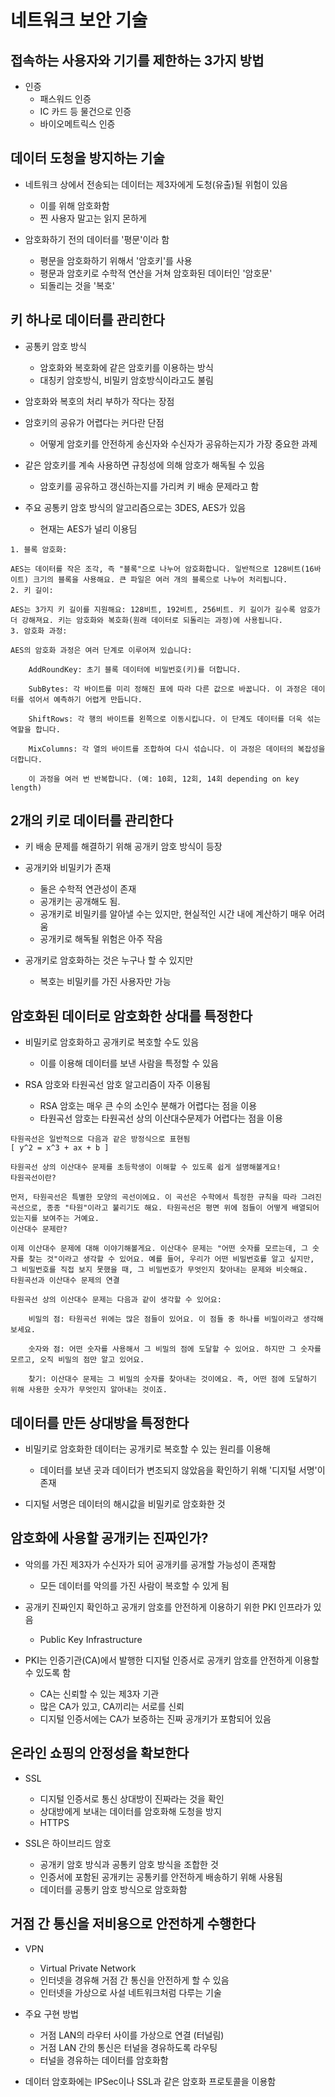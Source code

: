 # 네트워크 보안 기술

## 접속하는 사용자와 기기를 제한하는 3가지 방법

- 인증
  - 패스워드 인증
  - IC 카드 등 물건으로 인증
  - 바이오메트릭스 인증

## 데이터 도청을 방지하는 기술

- 네트워크 상에서 전송되는 데이터는 제3자에게 도청(유출)될 위험이 있음
  - 이를 위해 암호화함
  - 찐 사용자 말고는 읽지 몬하게

- 암호화하기 전의 데이터를 '평문'이라 함
  - 평문을 암호화하기 위해서 '암호키'를 사용
  - 평문과 암호키로 수학적 연산을 거쳐 암호화된 데이터인 '암호문'
  - 되돌리는 것을 '복호'

## 키 하나로 데이터를 관리한다

- 공통키 암호 방식
  - 암호화와 복호화에 같은 암호키를 이용하는 방식
  - 대칭키 암호방식, 비밀키 암호방식이라고도 불림

- 암호화와 복호의 처리 부하가 작다는 장점
- 암호키의 공유가 어렵다는 커다란 단점
  - 어떻게 암호키를 안전하게 송신자와 수신자가 공유하는지가 가장 중요한 과제

- 같은 암호키를 계속 사용하면 규칭성에 의해 암호가 해독될 수 있음
  - 암호키를 공유하고 갱신하는지를 가리켜 키 배송 문제라고 함

- 주요 공통키 암호 방식의 알고리즘으로는 3DES, AES가 있음
  - 현재는 AES가 널리 이용딤

```
1. 블록 암호화:

AES는 데이터를 작은 조각, 즉 "블록"으로 나누어 암호화합니다. 일반적으로 128비트(16바이트) 크기의 블록을 사용해요. 큰 파일은 여러 개의 블록으로 나누어 처리됩니다.
2. 키 길이:

AES는 3가지 키 길이를 지원해요: 128비트, 192비트, 256비트. 키 길이가 길수록 암호가 더 강해져요. 키는 암호화와 복호화(원래 데이터로 되돌리는 과정)에 사용됩니다.
3. 암호화 과정:

AES의 암호화 과정은 여러 단계로 이루어져 있습니다:

    AddRoundKey: 초기 블록 데이터에 비밀번호(키)를 더합니다.

    SubBytes: 각 바이트를 미리 정해진 표에 따라 다른 값으로 바꿉니다. 이 과정은 데이터를 섞어서 예측하기 어렵게 만듭니다.

    ShiftRows: 각 행의 바이트를 왼쪽으로 이동시킵니다. 이 단계도 데이터를 더욱 섞는 역할을 합니다.

    MixColumns: 각 열의 바이트를 조합하여 다시 섞습니다. 이 과정은 데이터의 복잡성을 더합니다.

    이 과정을 여러 번 반복합니다. (예: 10회, 12회, 14회 depending on key length)

```

## 2개의 키로 데이터를 관리한다

- 키 배송 문제를 해결하기 위해 공개키 암호 방식이 등장

- 공개키와 비밀키가 존재
  - 둘은 수학적 연관성이 존재
  - 공개키는 공개해도 됨.
  - 공개키로 비밀키를 알아낼 수는 있지만, 현실적인 시간 내에 계산하기 매우 어려움
  - 공개키로 해독될 위험은 아주 작음

- 공개키로 암호화하는 것은 누구나 할 수 있지만
  - 복호는 비밀키를 가진 사용자만 가능

## 암호화된 데이터로 암호화한 상대를 특정한다

- 비밀키로 암호화하고 공개키로 복호할 수도 있음
  - 이를 이용해 데이터를 보낸 사람을 특정할 수 있음

- RSA 암호와 타원곡선 암호 알고리즘이 자주 이용됨
  - RSA 암호는 매우 큰 수의 소인수 분해가 어렵다는 점을 이용
  - 타원곡선 암호는 타원곡선 상의 이산대수문제가 어렵다는 점을 이용

```
타원곡선은 일반적으로 다음과 같은 방정식으로 표현됨
[ y^2 = x^3 + ax + b ]

타원곡선 상의 이산대수 문제를 초등학생이 이해할 수 있도록 쉽게 설명해볼게요!
타원곡선이란?

먼저, 타원곡선은 특별한 모양의 곡선이에요. 이 곡선은 수학에서 특정한 규칙을 따라 그려진 곡선으로, 종종 "타원"이라고 불리기도 해요. 타원곡선은 평면 위에 점들이 어떻게 배열되어 있는지를 보여주는 거예요.
이산대수 문제란?

이제 이산대수 문제에 대해 이야기해볼게요. 이산대수 문제는 "어떤 숫자를 모르는데, 그 숫자를 찾는 것"이라고 생각할 수 있어요. 예를 들어, 우리가 어떤 비밀번호를 알고 싶지만, 그 비밀번호를 직접 보지 못했을 때, 그 비밀번호가 무엇인지 찾아내는 문제와 비슷해요.
타원곡선과 이산대수 문제의 연결

타원곡선 상의 이산대수 문제는 다음과 같이 생각할 수 있어요:

    비밀의 점: 타원곡선 위에는 많은 점들이 있어요. 이 점들 중 하나를 비밀이라고 생각해보세요.

    숫자와 점: 어떤 숫자를 사용해서 그 비밀의 점에 도달할 수 있어요. 하지만 그 숫자를 모르고, 오직 비밀의 점만 알고 있어요.

    찾기: 이산대수 문제는 그 비밀의 숫자를 찾아내는 것이에요. 즉, 어떤 점에 도달하기 위해 사용한 숫자가 무엇인지 알아내는 것이죠.

```

## 데이터를 만든 상대방을 특정한다

- 비밀키로 암호화한 데이터는 공개키로 복호할 수 있는 원리를 이용해
  - 데이터를 보낸 곳과 데이터가 변조되지 않았음을 확인하기 위해 '디지털 서명'이 존재

- 디지털 서명은 데이터의 해시값을 비밀키로 암호화한 것

## 암호화에 사용할 공개키는 진짜인가?

- 악의를 가진 제3자가 수신자가 되어 공개키를 공개할 가능성이 존재함
  - 모든 데이터를 악의를 가진 사람이 복호할 수 있게 됨

- 공개키 진짜인지 확인하고 공개키 암호를 안전하게 이용하기 위한 PKI 인프라가 있음
  - Public Key Infrastructure

- PKI는 인증기관(CA)에서 발행한 디지털 인증서로 공개키 암호를 안전하게 이용할 수 있도록 함
  - CA는 신뢰할 수 있는 제3자 기관
  - 많은 CA가 있고, CA끼리는 서로를 신뢰
  - 디지털 인증서에는 CA가 보증하는 진짜 공개키가 포함되어 있음

## 온라인 쇼핑의 안정성을 확보한다

- SSL
  - 디지털 인증서로 통신 상대방이 진짜라는 것을 확인
  - 상대방에게 보내는 데이터를 암호화해 도청을 방지
  - HTTPS

- SSL은 하이브리드 암호
  - 공개키 암호 방식과 공통키 암호 방식을 조합한 것
  - 인증서에 포함된 공개키는 공통키를 안전하게 배송하기 위해 사용됨
  - 데이터를 공통키 암호 방식으로 암호화함
  
## 거점 간 통신을 저비용으로 안전하게 수행한다

- VPN
  - Virtual Private Network
  - 인터넷을 경유해 거점 간 통신을 안전하게 할 수 있음
  - 인터넷을 가상으로 사설 네트워크처럼 다루는 기술

- 주요 구현 방법
  - 거점 LAN의 라우터 사이를 가상으로 연결 (터널림)
  - 거점 LAN 간의 통신은 터널을 경유하도록 라우팅
  - 터널을 경유하는 데이터를 암호화함

- 데이터 암호화에는 IPSec이나 SSL과 같은 암호화 프로토콜을 이용함

